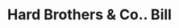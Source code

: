 ---
doi: 10.7916/D8Q82R8R
date_other: '1880'
date_other_textual: 1880-1889
form: printed ephemera
genre:
- Invoices
name:
- Hard Brothers & Co.
object_in_context_url: https://biggert.cul.columbia.edu/items/view/ave_biggert_01671
subject_hierarchical_geographic:
- Oneida, New York, United States
subject_name:
- Hard Brothers & Co.
title: Hard Brothers & Co.. Bill
sort_title: Hard Brothers & Co.. Bill
call_number: ave_biggert_01671
coordinates:
- 43.085,-75.65333333333334
pid: ave_biggert_01671
identifiers: ave_biggert_01671
thumbnail: false
permalink: /biggert/ave_biggert_01671/
layout: iiif-image-page
---